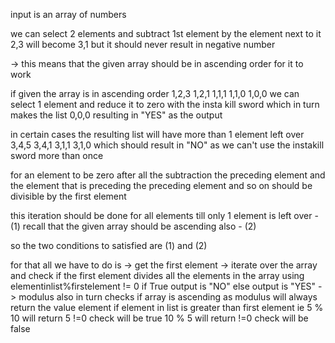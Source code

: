 input is an array of numbers

we can select 2 elements and subtract 1st element by the element next to it 2,3 will become 3,1 but it should never result in negative number

-> this means that the given array should be in ascending order for it to work

if given the array is in ascending order
1,2,3
1,2,1
1,1,1
1,1,0 
1,0,0
we can select 1 element and reduce it to zero with the insta kill sword
which in turn makes the list 0,0,0
resulting in "YES" as the output

in certain cases the resulting list will have more than 1 element left over
3,4,5
3,4,1
3,1,1
3,1,0
which should result in "NO" as we can't use the instakill sword more than once

for an element to be zero after all the subtraction
the preceding element and the element that is preceding the preceding element and so on should be divisible by the first element

this iteration should be done for all elements till only 1 element is left over - (1)
recall that the given array should be ascending also - (2)

so the two conditions to satisfied are (1) and (2)

for that all we have to do is
-> get the first element
-> iterate over the array and check if the first element divides all the elements in the array using elementinlist%firstelement != 0 if True output is "NO" else output is "YES"
-> modulus also in turn checks if array is ascending as modulus will always return the value element if element in list is greater than first element
ie 5 % 10 will return 5 !=0 check will be true
10 % 5 will return  !=0 check will be false

